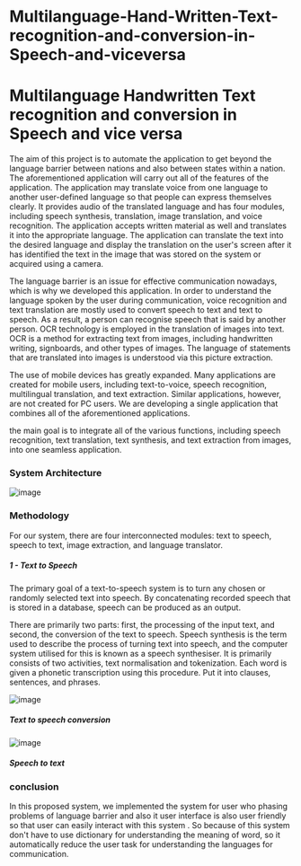 # Multilanguage-Hand-Written-Text-recognition-and-conversion-in-Speech-and-viceversa
<h1>Multilanguage Handwritten Text recognition and conversion in Speech and vice versa</h1>

<p>The aim of this project is to automate the application to get beyond the language barrier between nations and also between states within a nation. The aforementioned application will carry out all of the features of the application. The application may translate voice from one language to another user-defined language so that people can express themselves clearly. It provides audio of the translated language and has four modules, including speech synthesis, translation, image translation, and voice recognition. The application accepts written material as well and translates it into the appropriate language. The application can translate the text into the desired language and display the translation on the user's screen after it has identified the text in the image that was stored on the system or acquired using a camera.
</p>

<p>The language barrier is an issue for effective communication nowadays, which is why we developed this application. In order to understand the language spoken by the user during communication, voice recognition and text translation are mostly used to convert speech to text and text to speech. As a result, a person can recognise speech that is said by another person. OCR technology is employed in the translation of images into text. OCR is a method for extracting text from images, including handwritten writing, signboards, and other types of images. The language of statements that are translated into images is understood via this picture extraction.
</p>
<p>The use of mobile devices has greatly expanded. Many applications are created for mobile users, including text-to-voice, speech recognition, multilingual translation, and text extraction. Similar applications, however, are not created for PC users. We are developing a single application that combines all of the aforementioned applications.</p>
<p>
the main goal is to integrate all of the various functions, including speech recognition, text translation, text synthesis, and text extraction from images, into one seamless application.
</p>

<h3>System Architecture</h3>

![image](https://user-images.githubusercontent.com/69450294/216304575-703a547a-4cf8-4e19-b581-30fee037bb67.png)

<h3>Methodology</h3>
<p>For our system, there are four interconnected modules: text to speech, speech to text, image extraction, and language translator.</p>

<h5>1 - Text to Speech</h5>
 <p>The primary goal of a text-to-speech system is to turn any chosen or randomly selected text into speech. By concatenating recorded speech that is stored in a database, speech can be produced as an output.</p>
<p>There are primarily two parts: first, the processing of the input text, and second, the conversion of the text to speech. Speech synthesis is the term used to describe the process of turning text into speech, and the computer system utilised for this is known as a speech synthesiser. It is primarily consists of two activities, text normalisation and tokenization. Each word is given a phonetic transcription using this procedure. Put it into clauses, sentences, and phrases.</p>

![image](https://user-images.githubusercontent.com/69450294/216305353-14ab259a-37b9-47fd-b647-3ad18501a076.png)

<h5>Text to speech conversion</h5>

![image](https://user-images.githubusercontent.com/69450294/216305598-840af343-9289-431e-a5b4-0674d2437546.png)

<h5>Speech to text</h5>

<h3>conclusion</h3>
<p>In this proposed system, we implemented the system for user who phasing problems of language barrier and also it user interface is also user friendly so that user can easily interact with this system . So because of this system don't have to use dictionary for understanding the meaning of word, so it automatically reduce the user task for understanding the languages for communication.</p>
